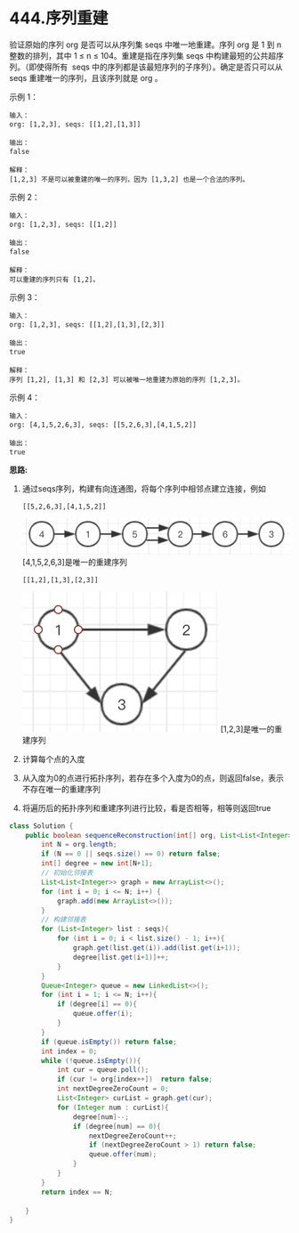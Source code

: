# 444.序列重建

验证原始的序列 org 是否可以从序列集 seqs 中唯一地重建。序列 org 是 1 到 n 整数的排列，其中 1 ≤ n ≤ 104。重建是指在序列集 seqs 中构建最短的公共超序列。（即使得所有  seqs 中的序列都是该最短序列的子序列）。确定是否只可以从 seqs 重建唯一的序列，且该序列就是 org 。

示例 1：
```
输入：
org: [1,2,3], seqs: [[1,2],[1,3]]

输出：
false

解释：
[1,2,3] 不是可以被重建的唯一的序列，因为 [1,3,2] 也是一个合法的序列。
```

示例 2：
```
输入：
org: [1,2,3], seqs: [[1,2]]

输出：
false

解释：
可以重建的序列只有 [1,2]。
```

示例 3：
```
输入：
org: [1,2,3], seqs: [[1,2],[1,3],[2,3]]

输出：
true

解释：
序列 [1,2], [1,3] 和 [2,3] 可以被唯一地重建为原始的序列 [1,2,3]。
```

示例 4：
```
输入：
org: [4,1,5,2,6,3], seqs: [[5,2,6,3],[4,1,5,2]]

输出：
true
```

__思路:__

1. 通过seqs序列，构建有向连通图，将每个序列中相邻点建立连接，例如
    ```
    [[5,2,6,3],[4,1,5,2]]
    ```
    ![](imgs/10.png)
    [4,1,5,2,6,3]是唯一的重建序列
    ```
    [[1,2],[1,3],[2,3]]
    ```
    ![](imgs/11.png)
     [1,2,3]是唯一的重建序列

2. 计算每个点的入度
3. 从入度为0的点进行拓扑序列，若存在多个入度为0的点，则返回false，表示不存在唯一的重建序列
4. 将遍历后的拓扑序列和重建序列进行比较，看是否相等，相等则返回true

```JAVA
class Solution {
    public boolean sequenceReconstruction(int[] org, List<List<Integer>> seqs) {
        int N = org.length;
        if (N == 0 || seqs.size() == 0) return false;
        int[] degree = new int[N+1];
        // 初始化邻接表
        List<List<Integer>> graph = new ArrayList<>();
        for (int i = 0; i <= N; i++) {
            graph.add(new ArrayList<>());
        }
        // 构建邻接表
        for (List<Integer> list : seqs){
            for (int i = 0; i < list.size() - 1; i++){
                graph.get(list.get(i)).add(list.get(i+1));
                degree[list.get(i+1)]++;
            }
        }
        Queue<Integer> queue = new LinkedList<>();
        for (int i = 1; i <= N; i++){
            if (degree[i] == 0){
                queue.offer(i);
            }
        }
        if (queue.isEmpty()) return false;
        int index = 0;
        while (!queue.isEmpty()){
            int cur = queue.poll();
            if (cur != org[index++])  return false;
            int nextDegreeZeroCount = 0;
            List<Integer> curList = graph.get(cur);
            for (Integer num : curList){
                degree[num]--;
                if (degree[num] == 0){
                    nextDegreeZeroCount++;
                    if (nextDegreeZeroCount > 1) return false;
                    queue.offer(num);
                }
            }
        }
        return index == N;
        
    }
}
```